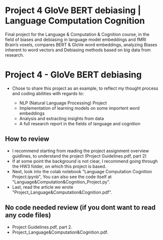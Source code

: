 # Project 4 GloVe BERT debiasing  | Language Computation Cognition

Final project for the Language & Computation & Cognition course, in the field of biases and debiasing in language model embeddings and fMRI Brain’s voxels, compares BERT & GloVe word embeddings, analyzing Biases inherent to word vectors and Debiasing methods based on big data from research.

# Project 4 - GloVe BERT debiasing

- Chose to share this project as an example, to reflect my thought process and coding abilities with regards to:

	- NLP (Natural Language Processing) Project 
	- Implementation of learning models on some importent word embeddings
	- Analysis and extracting insights from data
	- A full research report in the fields of language and cognition
	  
## How to review

- I recommend starting from reading the project assignment overview guidlines, to understand the project (Project Guidelines.pdf, part 2)
- If at some point the background is not clear, I recommend going through the HW3 folder, on which this project is based.
- Next, look into the colab notebook "Language Computation Cognition Project.ipynb", You can also see the code itself at "Language&Computation&Cognition_Project.py".
- Last, read the article we wrote "Project_Language&Computation&Cognition.pdf".

## No code needed review (if you dont want to read any code files)

- Project Guidelines.pdf, part 2.
- Project_Language&Computation&Cognition.pdf.
